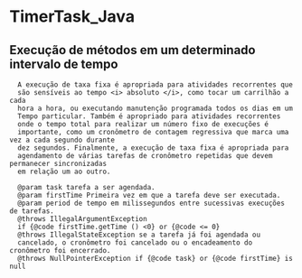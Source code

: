 # TimerTask_Java
## Execução de métodos em um determinado intervalo de tempo

      A execução de taxa fixa é apropriada para atividades recorrentes que 
      são sensíveis ao tempo <i> absoluto </i>, como tocar um carrilhão a cada
      hora a hora, ou executando manutenção programada todos os dias em um
      Tempo particular. Também é apropriado para atividades recorrentes
      onde o tempo total para realizar um número fixo de execuções é
      importante, como um cronômetro de contagem regressiva que marca uma vez a cada segundo durante
      dez segundos. Finalmente, a execução de taxa fixa é apropriada para
      agendamento de várias tarefas de cronômetro repetidas que devem permanecer sincronizadas
      em relação um ao outro.
     
      @param task tarefa a ser agendada.
      @param firstTime Primeira vez em que a tarefa deve ser executada.
      @param period de tempo em milissegundos entre sucessivas execuções de tarefas.
      @throws IllegalArgumentException 
      if {@code firstTime.getTime () <0} or {@code <= 0}
      @throws IllegalStateException se a tarefa já foi agendada ou
      cancelado, o cronômetro foi cancelado ou o encadeamento do cronômetro foi encerrado.
      @throws NullPointerException if {@code task} or {@code firstTime} is null
